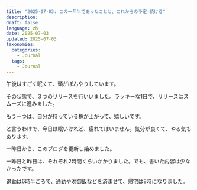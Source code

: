 ```yaml
---
title: "2025-07-03: この一年半であったことと、これからの予定-続ける"
description: 
draft: false
language: zh
date: 2025-07-03
updated: 2025-07-03
taxonomies:
  categories:
    - Journal
  tags:
    - Journal
---
```


午後はすごく眠くて、頭がぼんやりしています。

その状態で、３つのリリースを行いいました。ラッキーな1日で、リリースはスムーズに進みました。

もう一つは、自分が持っている株が上がって、嬉しいです。

と言うわけで、今日は眠いけれど、疲れてはいません。気分が良くて、やる気もあります。

<!-- more -->

一昨日から、このブログを更新し始めました。

一昨日と昨日は、それぞれ2時間くらいかかりました。でも、書いた内容は少なかったです。

退勤は6時半ごろで、通勤や晩御飯などを済ませて、帰宅は8時になりました。



